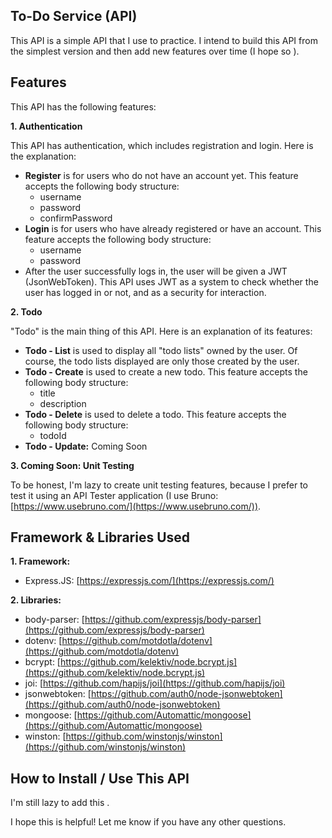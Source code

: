 ## To-Do Service (API)

This API is a simple API that I use to practice. I intend to build this API from the simplest version and then add new features over time (I hope so ).

## Features

This API has the following features:

**1. Authentication**

This API has authentication, which includes registration and login. Here is the explanation:

- **Register** is for users who do not have an account yet. This feature accepts the following body structure:
  - username
  - password
  - confirmPassword
- **Login** is for users who have already registered or have an account. This feature accepts the following body structure:
  - username
  - password
- After the user successfully logs in, the user will be given a JWT (JsonWebToken). This API uses JWT as a system to check whether the user has logged in or not, and as a security for interaction.

**2. Todo**

"Todo" is the main thing of this API. Here is an explanation of its features:

- **Todo - List** is used to display all "todo lists" owned by the user. Of course, the todo lists displayed are only those created by the user.
- **Todo - Create** is used to create a new todo. This feature accepts the following body structure:
  - title
  - description
- **Todo - Delete** is used to delete a todo. This feature accepts the following body structure:
  - todoId
- **Todo - Update:** Coming Soon

**3. Coming Soon: Unit Testing**

To be honest, I'm lazy to create unit testing features, because I prefer to test it using an API Tester application (I use Bruno: [https://www.usebruno.com/](https://www.usebruno.com/)).

## Framework & Libraries Used

**1. Framework:**

- Express.JS: [https://expressjs.com/](https://expressjs.com/)

**2. Libraries:**

- body-parser: [https://github.com/expressjs/body-parser](https://github.com/expressjs/body-parser)
- dotenv: [https://github.com/motdotla/dotenv](https://github.com/motdotla/dotenv)
- bcrypt: [https://github.com/kelektiv/node.bcrypt.js](https://github.com/kelektiv/node.bcrypt.js)
- joi: [https://github.com/hapijs/joi](https://github.com/hapijs/joi)
- jsonwebtoken: [https://github.com/auth0/node-jsonwebtoken](https://github.com/auth0/node-jsonwebtoken)
- mongoose: [https://github.com/Automattic/mongoose](https://github.com/Automattic/mongoose)
- winston: [https://github.com/winstonjs/winston](https://github.com/winstonjs/winston)

## How to Install / Use This API

I'm still lazy to add this .

I hope this is helpful! Let me know if you have any other questions.
